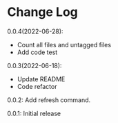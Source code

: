 # Change Log

0.0.4(2022-06-28):
  - Count all files and untagged files
  - Add code test

0.0.3(2022-06-18): 
  - Update README
  - Code refactor

0.0.2: Add refresh command.

0.0.1: Initial release

